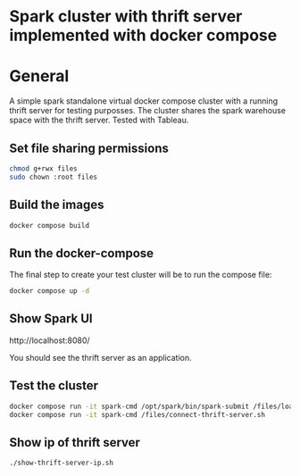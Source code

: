 # Spark cluster with thrift server implemented with docker compose

# General

A simple spark standalone virtual docker compose cluster with a running thrift server for testing purposses.
The cluster shares the spark warehouse space with the thrift server.
Tested with Tableau.

## Set file sharing permissions

```sh
chmod g+rwx files
sudo chown :root files
```

## Build the images

```sh
docker compose build
```

## Run the docker-compose

The final step to create your test cluster will be to run the compose file:

```sh
docker compose up -d
```

## Show Spark UI

http://localhost:8080/

You should see the thrift server as an application.

## Test the cluster

```sh
docker compose run -it spark-cmd /opt/spark/bin/spark-submit /files/load_data_write_to_server.py
docker compose run -it spark-cmd /files/connect-thrift-server.sh
```

## Show ip of thrift server

```sh
./show-thrift-server-ip.sh
```
